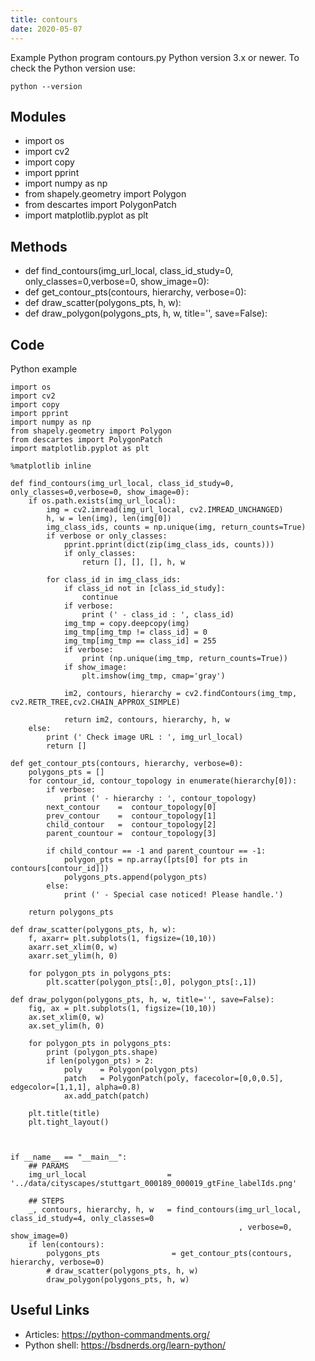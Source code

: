 ```yaml
---
title: contours
date: 2020-05-07
---
```

Example Python program contours.py
Python version 3.x or newer.
To check the Python version use:

    python --version

## Modules

* import os
* import cv2
* import copy
* import pprint
* import numpy as np
* from shapely.geometry import Polygon
* from descartes import PolygonPatch
* import matplotlib.pyplot as plt

## Methods

* def find_contours(img_url_local, class_id_study=0, only_classes=0,verbose=0, show_image=0):
* def get_contour_pts(contours, hierarchy, verbose=0):
* def draw_scatter(polygons_pts, h, w):
* def draw_polygon(polygons_pts, h, w, title='', save=False):

## Code

Python example

    import os
    import cv2
    import copy
    import pprint
    import numpy as np
    from shapely.geometry import Polygon
    from descartes import PolygonPatch
    import matplotlib.pyplot as plt
    
    %matplotlib inline
    
    def find_contours(img_url_local, class_id_study=0, only_classes=0,verbose=0, show_image=0):
        if os.path.exists(img_url_local):
            img = cv2.imread(img_url_local, cv2.IMREAD_UNCHANGED)
            h, w = len(img), len(img[0])
            img_class_ids, counts = np.unique(img, return_counts=True)
            if verbose or only_classes:
                pprint.pprint(dict(zip(img_class_ids, counts)))
                if only_classes:
                    return [], [], [], h, w
    
            for class_id in img_class_ids:
                if class_id not in [class_id_study]:
                    continue
                if verbose:
                    print (' - class_id : ', class_id)
                img_tmp = copy.deepcopy(img)
                img_tmp[img_tmp != class_id] = 0
                img_tmp[img_tmp == class_id] = 255
                if verbose:
                    print (np.unique(img_tmp, return_counts=True))
                if show_image:
                    plt.imshow(img_tmp, cmap='gray')
                    
                im2, contours, hierarchy = cv2.findContours(img_tmp, cv2.RETR_TREE,cv2.CHAIN_APPROX_SIMPLE)
    
                return im2, contours, hierarchy, h, w
        else:
            print (' Check image URL : ', img_url_local)
            return []
    
    def get_contour_pts(contours, hierarchy, verbose=0):
        polygons_pts = []
        for contour_id, contour_topology in enumerate(hierarchy[0]):
            if verbose:
                print (' - hierarchy : ', contour_topology)
            next_contour    =  contour_topology[0]
            prev_contour    =  contour_topology[1]
            child_contour   =  contour_topology[2]
            parent_countour =  contour_topology[3]
            
            if child_contour == -1 and parent_countour == -1:
                polygon_pts = np.array([pts[0] for pts in contours[contour_id]])
                polygons_pts.append(polygon_pts)
            else:
                print (' - Special case noticed! Please handle.')
        
        return polygons_pts
        
    def draw_scatter(polygons_pts, h, w):
        f, axarr= plt.subplots(1, figsize=(10,10))
        axarr.set_xlim(0, w)
        axarr.set_ylim(h, 0)
        
        for polygon_pts in polygons_pts:
            plt.scatter(polygon_pts[:,0], polygon_pts[:,1]) 
        
    def draw_polygon(polygons_pts, h, w, title='', save=False):
        fig, ax = plt.subplots(1, figsize=(10,10))
        ax.set_xlim(0, w)
        ax.set_ylim(h, 0)
        
        for polygon_pts in polygons_pts:
            print (polygon_pts.shape)
            if len(polygon_pts) > 2:
                poly    = Polygon(polygon_pts)
                patch   = PolygonPatch(poly, facecolor=[0,0,0.5], edgecolor=[1,1,1], alpha=0.8)
                ax.add_patch(patch)
            
        plt.title(title)
        plt.tight_layout()    
    
    
        
    if __name__ == "__main__":
        ## PARAMS
        img_url_local                  = '../data/cityscapes/stuttgart_000189_000019_gtFine_labelIds.png'
        
        ## STEPS
        _, contours, hierarchy, h, w   = find_contours(img_url_local, class_id_study=4, only_classes=0
                                                       , verbose=0, show_image=0)
        if len(contours):
            polygons_pts                = get_contour_pts(contours, hierarchy, verbose=0)
            # draw_scatter(polygons_pts, h, w) 
            draw_polygon(polygons_pts, h, w)

## Useful Links

- Articles: https://python-commandments.org/
- Python shell: https://bsdnerds.org/learn-python/
